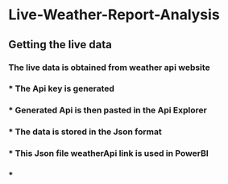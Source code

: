 # Live-Weather-Report-Analysis
## Getting the live data
### The live data is obtained from weather api website
### * The Api key is generated
### * Generated Api is then pasted in the Api Explorer
### * The data is stored in the Json format
### * This Json file weatherApi link is used in PowerBI
### * 
